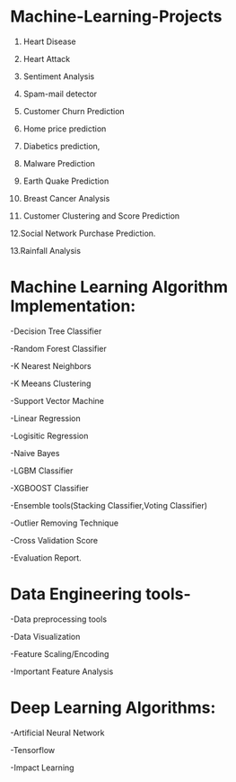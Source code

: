 # Machine-Learning-Projects
1. Heart Disease

2. Heart Attack

3. Sentiment Analysis

4. Spam-mail detector

5. Customer Churn Prediction

6. Home price prediction

7. Diabetics prediction,

8. Malware Prediction

9. Earth Quake Prediction

11. Breast Cancer Analysis

11. Customer Clustering and Score Prediction

12.Social Network Purchase Prediction.

13.Rainfall Analysis

# Machine Learning Algorithm Implementation:

  -Decision Tree Classifier
  
  -Random Forest Classifier
 
  -K Nearest Neighbors
  
  -K Meeans Clustering
  
  -Support Vector Machine
  
  -Linear Regression
  
  -Logisitic Regression
  
  -Naive Bayes
  
  -LGBM Classifier
  
  -XGBOOST Classifier
  
  -Ensemble tools(Stacking Classifier,Voting Classifier)
  
  -Outlier Removing Technique
  
  -Cross Validation Score
  
  -Evaluation Report.
  
# Data Engineering tools-

-Data preprocessing tools

-Data Visualization

-Feature Scaling/Encoding

-Important Feature Analysis


# Deep Learning Algorithms:

-Artificial Neural Network

-Tensorflow

-Impact Learning
